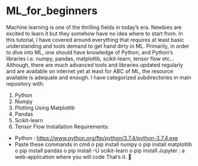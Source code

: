 # ML_for_beginners

Machine learning is one of the thrilling fields in today’s era. Newbies are excited to learn it but they somehow have no idea where to start from. 
In this tutorial, I have covered around everything that requires at least basic understanding and tools demand to get hand dirty in ML. 
Primarily, in order to dive into ML, one should have knowledge of Python, and Python’s libraries i.e. numpy, pandas, matplotlib, scikit-learn, tensor flow etc...  Although, there are much advanced tools and libraries updated regularly and are available on internet yet at least for ABC of ML, the resource available is adequate and enough.
I have categorized subdirectories in main repository with:
1.	Python 
2.	Numpy 
3.	Plotting Using Matplotlib 
4.	Pandas 
5.	Scikit-learn 
6.	Tensor Flow 
Installation Requirements:
-	Python :  https://www.python.org/ftp/python/3.7.4/python-3.7.4.exe 
-	Paste these commands in cmd
o	pip install numpy
o	pip install matplotlib
o	pip install pandas
o	pip install –U scikit-learn 
o	pip install Jupyter : a web-application where you will code 
That’s it.  



 
